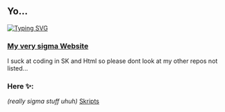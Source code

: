 ## Yo...

[![Typing SVG](https://readme-typing-svg.demolab.com/?lines=Im+really+sigma;🔥)](https://git.io/typing-svg)

### [My very sigma Website](https://joplay.xyz/)

I suck at coding in SK and Html so please dont look at my other repos not listed...
### Here ✨:
*(really sigma stuff uhuh)* 
[Skripts](https://github.com/JoplayXYZ/Skripts)
